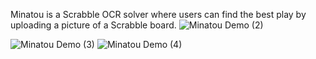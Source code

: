 Minatou is a Scrabble OCR solver where users can find the best play by uploading a picture of a Scrabble board.
![Minatou Demo (2)](https://github.com/user-attachments/assets/be9788d2-670f-4143-8bb0-6d3c9aa8dbab)


![Minatou Demo (3)](https://github.com/user-attachments/assets/5cada1b9-053e-493b-a6a0-764e397343d1)
![Minatou Demo (4)](https://github.com/user-attachments/assets/1ffac25a-4f4c-4872-953a-c86a68a9a2e3)
